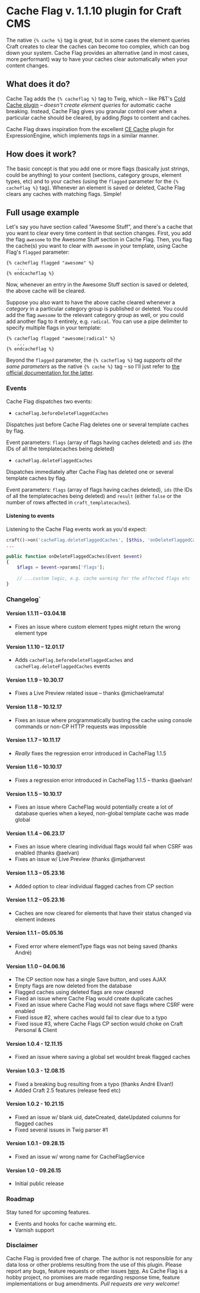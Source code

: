 # Cache Flag v. 1.1.10 plugin for Craft CMS

The native ```{% cache %}``` tag is great, but in some cases the element queries Craft creates to clear the caches can become too complex, which can bog down your system. Cache Flag provides an alternative (and in most cases, more performant) way to have your caches clear automatically when your content changes.

## What does it do?

Cache Tag adds the ```{% cacheflag %}``` tag to Twig, which – like P&T's [Cold Cache plugin](https://github.com/pixelandtonic/ColdCache) – _doesn't create element queries_ for automatic cache breaking. Instead, Cache Flag gives you granular control over when a particular cache should be cleared, by adding _flags_ to content and caches.

Cache Flag draws inspiration from the excellent [CE Cache](http://www.causingeffect.com/software/expressionengine/ce-cache) plugin for ExpressionEngine, which implements _tags_ in a similar manner.

## How does it work?

The basic concept is that you add one or more flags (basically just strings, could be anything) to your content (sections, category groups, element types, etc) and to your caches (using the ```flagged``` parameter for the ```{% cacheflag %}``` tag). Whenever an element is saved or deleted, Cache Flag clears any caches with matching flags. Simple!

## Full usage example

Let's say you have section called "Awesome Stuff", and there's a cache that you want to clear every time content in that section changes. First, you add the flag ```awesome``` to the Awesome Stuff section in Cache Flag. Then, you flag the cache(s) you want to clear with ```awesome``` in your template, using Cache Flag's ```flagged``` parameter:

```jinja
{% cacheflag flagged "awesome" %}
    ...
{% endcacheflag %}
```

Now, whenever an entry in the Awesome Stuff section is saved or deleted, the above cache will be cleared.

Suppose you also want to have the above cache cleared whenever a _category_ in a particular category group is published or deleted. You could add the flag ```awesome``` to the relevant category group as well, or you could add another flag to it entirely, e.g. ```radical```. You can use a pipe delimiter to specify multiple flags in your template:


```jinja
{% cacheflag flagged "awesome|radical" %}
    ...
{% endcacheflag %}
```


Beyond the ```flagged``` parameter, the ```{% cacheflag %}``` tag _supports all the same parameters_ as the native ```{% cache %}``` tag – so I'll just refer to [the official documentation for the latter](http://buildwithcraft.com/docs/templating/cache).

### Events

Cache Flag dispatches two events:

* `cacheFlag.beforeDeleteFlaggedCaches`  

Dispatches just before Cache Flag deletes one or several template caches by flag.  

Event parameters: `flags` (array of flags having caches deleted) and `ids` (the IDs of all the templatecaches being deleted)   

* `cacheFlag.deleteFlaggedCaches`  

Dispatches immediately after Cache Flag has deleted one or several template caches by flag.  

Event parameters: `flags` (array of flags having caches deleted), `ids` (the IDs of all the templatecaches being deleted) and `result` (either `false` or the number of rows affected in `craft_templatecaches`).  

#### Listening to events

Listening to the Cache Flag events work as you'd expect:  

```php
craft()->on('cacheFlag.deleteFlaggedCaches', [$this, 'onDeleteFlaggedCaches']);
...

public function onDeleteFlaggedCaches(Event $event)
{
    $flags = $event->params['flags'];
    
    // ...custom logic, e.g. cache warming for the affected flags etc
}
```


### Changelog`

#### Version 1.1.11 – 03.04.18

* Fixes an issue where custom element types might return the wrong element type

#### Version 1.1.10 – 12.01.17

* Adds `cacheFlag.beforeDeleteFlaggedCaches` and `cacheFlag.deleteFlaggedCaches` events

#### Version 1.1.9 – 10.30.17

* Fixes a Live Preview related issue – thanks @michaelramuta!

#### Version 1.1.8 – 10.12.17

* Fixes an issue where programmatically busting the cache using console commands or non-CP HTTP requests was impossible

#### Version 1.1.7 – 10.11.17

* _Really_ fixes the regression error introduced in CacheFlag 1.1.5

#### Version 1.1.6 – 10.10.17

* Fixes a regression error introduced in CacheFlag 1.1.5 – thanks @aelvan!

#### Version 1.1.5 – 10.10.17

* Fixes an issue where CacheFlag would potentially create a lot of database queries when a keyed, non-global template cache was made global

#### Version 1.1.4 – 06.23.17

* Fixes an issue where clearing individual flags would fail when CSRF was enabled (thanks @aelvan)
* Fixes an issue w/ Live Preview (thanks @mjatharvest

#### Version 1.1.3 – 05.23.16

* Added option to clear individual flagged caches from CP section

#### Version 1.1.2 – 05.23.16

* Caches are now cleared for elements that have their status changed via element indexes

#### Version 1.1.1 – 05.05.16

* Fixed error where elementType flags was not being saved (thanks André)

#### Version 1.1.0 – 04.06.16

* The CP section now has a single Save button, and uses AJAX
* Empty flags are now deleted from the database
* Flagged caches using deleted flags are now cleared
* Fixed an issue where Cache Flag would create duplicate caches
* Fixed an issue where Cache Flag would not save flags where CSRF were enabled
* Fixed issue #2, where caches would fail to clear due to a typo
* Fixed issue #3, where Cache Flags CP section would choke on Craft Personal & Client

#### Version 1.0.4 - 12.11.15

* Fixed an issue where saving a global set wouldnt break flagged caches

#### Version 1.0.3 - 12.08.15

* Fixed a breaking bug resulting from a typo (thanks André Elvan!)
* Added Craft 2.5 features (release feed etc)

#### Version 1.0.2 - 10.21.15

* Fixed an issue w/ blank uid, dateCreated, dateUpdated columns for flagged caches
* Fixed several issues in Twig parser #1

#### Version 1.0.1 - 09.28.15

* Fixed an issue w/ wrong name for CacheFlagService

#### Version 1.0 - 09.26.15

* Initial public release


### Roadmap

Stay tuned for upcoming features.

* Events and hooks for cache warming etc.
* Varnish support


### Disclaimer

Cache Flag is provided free of charge. The author is not responsible for any data loss or other problems resulting from the use of this plugin.
Please report any bugs, feature requests or other issues [here](https://github.com/mmikkel/CacheFlag-Craft/issues). As Cache Flag is a hobby project, no promises are made regarding response time, feature implementations or bug amendments.
*Pull requests are very welcome!*

###
